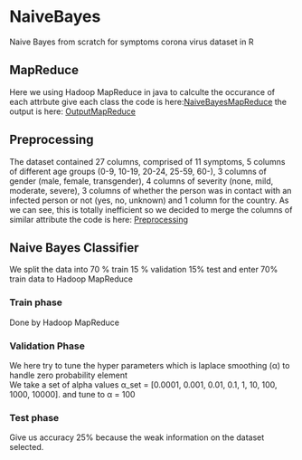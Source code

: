 # NaiveBayes
Naive Bayes from scratch for symptoms corona virus dataset in R

## MapReduce
Here we using Hadoop MapReduce in java to calculte the occurance of each attrbute give each class 
the code is here:[NaiveBayesMapReduce](https://github.com/nancy9taya/NaiveBayes/blob/main/NaiveBayes.java)
the output is here: [OutputMapReduce](https://github.com/nancy9taya/NaiveBayes/blob/main/Hadoop_train70.txt)

## Preprocessing 
The dataset contained  27 columns, comprised of 11 symptoms, 5 columns of different age groups (0-9, 10-19, 20-24, 25-59, 60-),  3 columns of gender (male, female, transgender),
4 columns of severity (none, mild, moderate, severe), 3 columns of whether the person was in contact with an infected person or not (yes, no, unknown) and 1 column for the country.
As we can see, this is totally inefficient so we decided to merge the columns of similar attribute
the code is here: [Preprocessing](https://github.com/nancy9taya/NaiveBayes/blob/main/preprocessing.R)


## Naive Bayes Classifier 
We split the data into 70 % train 15 % validation 15% test and enter 70% train data to Hadoop MapReduce

### Train phase 
Done by Hadoop MapReduce

### Validation Phase 
We here try to tune the hyper parameters which is laplace smoothing (α) to handle zero probability element  
We take a set of alpha values α_set = [0.0001, 0.001, 0.01, 0.1, 1, 10, 100, 1000, 10000].
and tune to α = 100 

### Test phase
Give us accuracy 25% because the weak information on the dataset selected.

   


